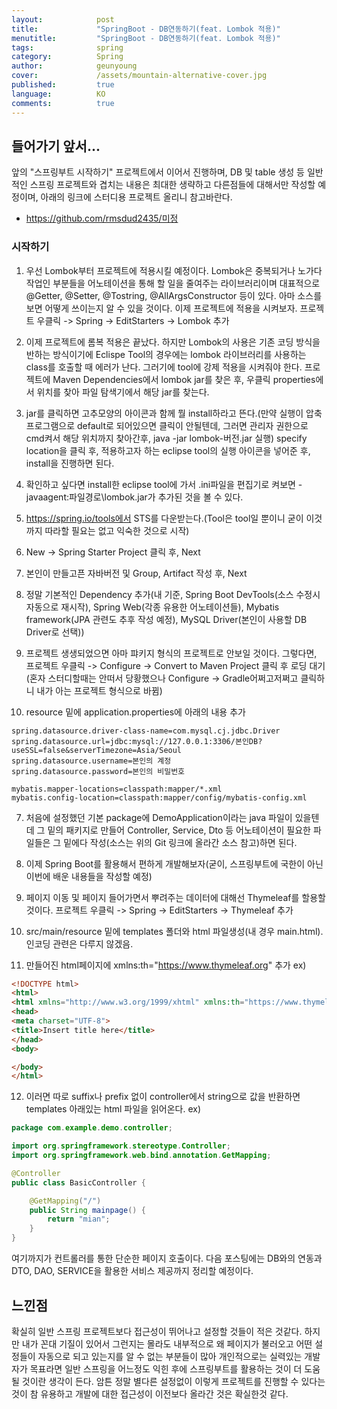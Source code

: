 ```yaml
---
layout:            post
title:             "SpringBoot - DB연동하기(feat. Lombok 적용)"
menutitle:         "SpringBoot - DB연동하기(feat. Lombok 적용)"
tags:              spring
category:          Spring
author:            geunyoung
cover:             /assets/mountain-alternative-cover.jpg
published:         true
language:          KO
comments:          true
---
```


## 들어가기 앞서...

 앞의 "스프링부트 시작하기" 프로젝트에서 이어서 진행하며, DB 및 table 생성 등 일반적인 스프링 프로젝트와 겹치는 내용은 최대한 생략하고 다른점들에 대해서만 작성할 예정이며, 아래의 링크에 스터디용 프로젝트 올리니 참고바란다.  
  
 - https://github.com/rmsdud2435/미정

### 시작하기

  1) 우선 Lombok부터 프로젝트에 적용시킬 예정이다. Lombok은 중복되거나 노가다 작업인 부분들을 어노테이션을 통해 할 일을 줄여주는 라이브러리이며 대표적으로 @Getter, @Setter, @Tostring, @AllArgsConstructor 등이 있다. 아마 소스를 보면 어떻게 쓰이는지 알 수 있을 것이다. 이제 프로젝트에 적용을 시켜보자. 프로젝트 우클릭 -> Spring -> EditStarters -> Lombok 추가
  
  2) 이제 프로젝트에 롬복 적용은 끝났다. 하지만 Lombok의 사용은 기존 코딩 방식을 반하는 방식이기에 Eclispe Tool의 경우에는 lombok 라이브러리를 사용하는 class를 호출할 때 에러가 난다. 그러기에 tool에 강제 적용을 시켜줘야 한다. 프로젝트에 Maven Dependencies에서 lombok jar를 찾은 후, 우클릭 properties에서 위치를 찾아 파일 탐색기에서 해당 jar를 찾는다. 
  
  3) jar를 클릭하면 고추모양의 아이콘과 함께 뭘 install하라고 뜬다.(만약 실행이 압축프로그램으로 default로 되어있으면 클릭이 안될텐데, 그러면 관리자 권한으로 cmd켜서 해당 위치까지 찾아간후, java -jar lombok-버전.jar 실행) specify location을 클릭 후, 적용하고자 하는 eclipse tool의 실행 아이콘을 넣어준 후, install을 진행하면 된다.
   
  4) 확인하고 싶다면 install한 eclipse tool에 가서 .ini파일을 편집기로 켜보면 -javaagent:파일경로\lombok.jar가 추가된 것을 볼 수 있다.
  
  
  
  
  
  
  
  
  1) https://spring.io/tools에서 STS를 다운받는다.(Tool은 tool일 뿐이니 굳이 이것까지 따라할 필요는 없고 익숙한 것으로 시작)
  
  2) New -> Spring Starter Project 클릭 후, Next 
  
  3) 본인이 만들고픈 자바버전 및 Group, Artifact 작성 후, Next
  
  4) 정말 기본적인 Dependency 추가(내 기준, Spring Boot DevTools(소스 수정시 자동으로 재시작), Spring Web(각종 유용한 어노테이션들), Mybatis framework(JPA 관련도 추후 작성 예정), MySQL Driver(본인이 사용할 DB Driver로 선택))
    
  5) 프로젝트 생생되었으면 아마 퍄키지 형식의 프로젝트로 안보일 것이다. 그렇다면, 프로젝트 우클릭 -> Configure -> Convert to Maven Project 클릭 후 로딩 대기(혼자 스터디할때는 안떠서 당황했으나 Configure -> Gradle어쩌고저쩌고 클릭하니 내가 아는 프로젝트 형식으로 바뀜)
  
  6) resource 밑에 application.properties에 아래의 내용 추가 
```properties
spring.datasource.driver-class-name=com.mysql.cj.jdbc.Driver
spring.datasource.url=jdbc:mysql://127.0.0.1:3306/본인DB?useSSL=false&serverTimezone=Asia/Seoul
spring.datasource.username=본인의 계정
spring.datasource.password=본인의 비밀번호

mybatis.mapper-locations=classpath:mapper/*.xml
mybatis.config-location=classpath:mapper/config/mybatis-config.xml
```
  
  7) 처음에 설정했던 기본 package에 DemoApplication이라는 java 파일이 있을텐데 그 밑의 패키지로 만들어 Controller, Service, Dto 등 어노테이션이 필요한 파일들은 그 밑에다 작성(소스는 위의 Git 링크에 올라간 소스 참고)하면 된다.
  
  8) 이제 Spring Boot를 활용해서 편하게 개발해보자(굳이, 스프링부트에 국한이 아닌 이번에 배운 내용들을 작성할 예정)
  
  9) 페이지 이동 및 페이지 들어가면서 뿌려주는 데이터에 대해선 Thymeleaf를 할용할 것이다. 프로젝트 우클릭 -> Spring -> EditStarters -> Thymeleaf 추가  
  
  10) src/main/resource 밑에 templates 폴더와 html 파일생성(내 경우 main.html). 인코딩 관련은 다루지 않겠음.
  
  11) 만들어진 html페이지에 xmlns:th="https://www.thymeleaf.org" 추가
  ex) 
```html
<!DOCTYPE html>
<html>
<html xmlns="http://www.w3.org/1999/xhtml" xmlns:th="https://www.thymeleaf.org">
<head>
<meta charset="UTF-8">
<title>Insert title here</title>
</head>
<body>

</body>
</html>

```
  
  12) 이러면 따로 suffix나 prefix 없이 controller에서 string으로 값을 반환하면 templates 아래있는 html 파일을 읽어온다. 
  ex) 
```java
package com.example.demo.controller;

import org.springframework.stereotype.Controller;
import org.springframework.web.bind.annotation.GetMapping;

@Controller
public class BasicController {

	@GetMapping("/")
	public String mainpage() {
		return "mian";
	}
}

```

여기까지가 컨트롤러를 통한 단순한 페이지 호출이다. 다음 포스팅에는 DB와의 연동과 DTO, DAO, SERVICE을 활용한 서비스 제공까지 정리할 예정이다.


## 느낀점
  
 확실히 일반 스프링 프로젝트보다 접근성이 뛰어나고 설정할 것들이 적은 것같다. 하지만 내가 꼰대 기질이 있어서 그런지는 몰라도 내부적으로 왜 페이지가 불러오고 어떤 설정들이 자동으로 되고 있는지를 알 수 없는 부분들이 많아 개인적으로는 실력있는 개발자가 목표라면 일반 스프링을 어느정도 익힌 후에 스프링부트를 활용하는 것이 더 도움 될 것이란 생각이 든다. 암튼 정말 별다른 설정없이 이렇게 프로젝트를 진행할 수 있다는 것이 참 유용하고 개발에 대한 접근성이 이전보다 올라간 것은 확실한것 같다.

